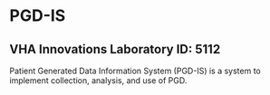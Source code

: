 # PGD-IS
VHA Innovations Laboratory ID: 5112
-----------------------------------
Patient Generated Data Information System (PGD-IS) is a system to implement collection, analysis, and use of PGD.
